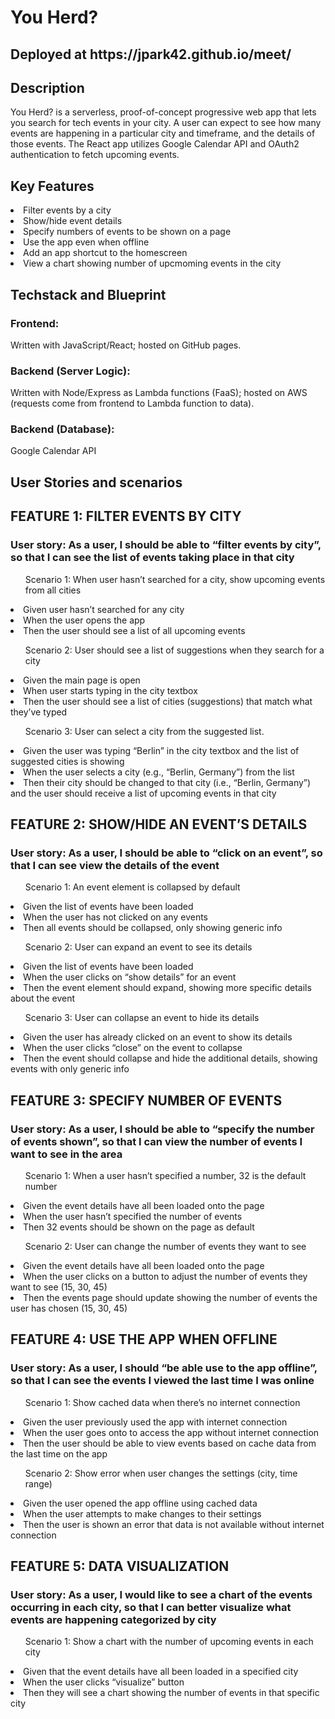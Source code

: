 # You Herd?
<h2>Deployed at https://jpark42.github.io/meet/</h2>

<h2>Description</h2>
  <p>You Herd? is a serverless, proof-of-concept progressive web app that lets you search for tech events in your city. A user can expect to see how many events are happening in a particular city and timeframe, and the details of those events.
  The React app utilizes Google Calendar API and OAuth2 authentication to fetch upcoming events.</p>
  
<h2>Key Features</h2>
  <li>Filter events by a city</li>
  <li>Show/hide event details</li>
  <li>Specify numbers of events to be shown on a page</li>
  <li>Use the app even when offline</li>
  <li>Add an app shortcut to the homescreen</li>
  <li>View a chart showing number of upcmoming events in the city</li>

<h2>Techstack and Blueprint</h2>
  <h3>Frontend:</h3>
    <p>Written with JavaScript/React; hosted on GitHub pages.</p>
  <h3>Backend (Server Logic):</h3>
    <p>Written with Node/Express as Lambda functions (FaaS); hosted on AWS (requests come from frontend to Lambda function to data).</p>
  <h3>Backend (Database):</h3>
    <p>Google Calendar API</p>

<h2>User Stories and scenarios</h2>

<h2>FEATURE 1: FILTER EVENTS BY CITY</h2>
  <h3>User story: As a user, I should be able to “filter events by city”, so that I can see the list of events taking place
  in that city</h3>
  <p>
    <ul>Scenario 1: When user hasn’t searched for a city, show upcoming events from all cities</ul>
       <li>Given user hasn’t searched for any city</li>
       <li>When the user opens the app</li>
       <li>Then the user should see a list of all upcoming events</li>
  </p>
  <p>
    <ul>Scenario 2: User should see a list of suggestions when they search for a city</ul>
      <li>Given the main page is open
      <li>When user starts typing in the city textbox
      <li>Then the user should see a list of cities (suggestions) that match what they’ve typed
  </p>
  <p>
    <ul>Scenario 3: User can select a city from the suggested list.</ul>
      <li>Given the user was typing “Berlin” in the city textbox and the list of suggested cities is showing
      <li>When the user selects a city (e.g., “Berlin, Germany”) from the list
      <li>Then their city should be changed to that city (i.e., “Berlin, Germany”) and the user should receive a list of
      upcoming events in that city
  </p>

<h2>FEATURE 2: SHOW/HIDE AN EVENT’S DETAILS</h2>
  <h3>User story: As a user, I should be able to “click on an event”, so that I can see view the details of the event</h3>
  <p>
    <ul>Scenario 1: An event element is collapsed by default</ul>
      <li>Given the list of events have been loaded</li>
      <li>When the user has not clicked on any events</li>
      <li>Then all events should be collapsed, only showing generic info</li>
  </p>
  <p>
    <ul>Scenario 2: User can expand an event to see its details</ul>
      <li>Given the list of events have been loaded</li>
      <li>When the user clicks on “show details” for an event</li>
      <li>Then the event element should expand, showing more specific details about the event</li>
  </p>
  <p>
    <ul>Scenario 3: User can collapse an event to hide its details</ul>
      <li>Given the user has already clicked on an event to show its details</li>
      <li>When the user clicks “close” on the event to collapse</li>
      <li>Then the event should collapse and hide the additional details, showing events with only generic info</li>
  </p>
  
<h2>FEATURE 3: SPECIFY NUMBER OF EVENTS</h2>
  <h3>User story: As a user, I should be able to “specify the number of events shown”, so that I can view the number
  of events I want to see in the area</h3>
  <p>
    <ul>Scenario 1: When a user hasn’t specified a number, 32 is the default number</ul>
      <li>Given the event details have all been loaded onto the page</li>
      <li>When the user hasn’t specified the number of events</li>
      <li>Then 32 events should be shown on the page as default</li>
  </p>
  <p>
    <ul>Scenario 2: User can change the number of events they want to see</ul>
      <li>Given the event details have all been loaded onto the page</li>
      <li>When the user clicks on a button to adjust the number of events they want to see (15, 30, 45)</li>
      <li>Then the events page should update showing the number of events the user has chosen (15, 30, 45)</li>
  </p>    

<h2>FEATURE 4: USE THE APP WHEN OFFLINE</h2>
  <h3>User story: As a user, I should “be able use to the app offline”, so that I can see the events I viewed the last
  time I was online</h3>
  <p>
    <ul>Scenario 1: Show cached data when there’s no internet connection</ul>
      <li>Given the user previously used the app with internet connection</li>
      <li>When the user goes onto to access the app without internet connection</li>
      <li>Then the user should be able to view events based on cache data from the last time on the app</li>
  </p>
  <p>
    <ul>Scenario 2: Show error when user changes the settings (city, time range)</ul>
      <li>Given the user opened the app offline using cached data</li>
      <li>When the user attempts to make changes to their settings</li>
      <li>Then the user is shown an error that data is not available without internet connection</li>
  </p>
    
<h2>FEATURE 5: DATA VISUALIZATION</h2>
  <h3>User story: As a user, I would like to see a chart of the events occurring in each city, so that I can better
  visualize what events are happening categorized by city</h3>
  <p>
    <ul>Scenario 1: Show a chart with the number of upcoming events in each city</ul>
      <li>Given that the event details have all been loaded in a specified city</li>
      <li>When the user clicks “visualize” button</li>
      <li>Then they will see a chart showing the number of events in that specific city</li>
  </p>
